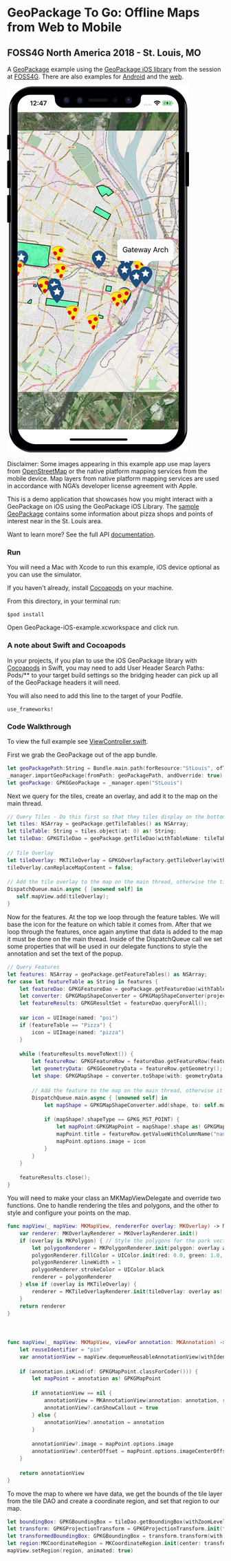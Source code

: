 # GeoPackage To Go: Offline Maps from Web to Mobile
## FOSS4G North America 2018 - St. Louis, MO

A [GeoPackage](https://www.geopackage.org/) example using the [GeoPackage iOS library](https://github.com/ngageoint/geopackage-ios) from the session at [FOSS4G](https://2018.foss4g-na.org/session/geopackage-go-offline-maps-web-mobile). There are also examples for [Android](https://github.com/ngageoint/geopackage-android-map/tree/master/docs/examples/kotlin/GeoPackageToGoAndroid) and the [web](https://github.com/ngageoint/geopackage-js/tree/master/docs/examples/GeoPackageToGo).

![iOS GeoPackage Example Screenshot](gp.png)

Disclaimer: Some images appearing in this example app use map layers from [OpenStreetMap](https://www.openstreetmap.org/) or the native platform mapping services from the mobile device. Map layers from native platform mapping services are used in accordance with NGA’s developer license agreement with Apple.

This is a demo application that showcases how you might interact with a GeoPackage on iOS using the GeoPackage iOS Library. The [sample GeoPackage](https://github.com/ngageoint/geopackage-ios/blob/master/docs/examples/swift/GeoPackage-to-go-iOS/GeoPackage-iOS-example/StLouis.gpkg?raw=true) contains some information about pizza shops and points of interest near in the St. Louis area.

Want to learn more? See the full API [documentation](http://cocoadocs.org/docsets/geopackage-ios/1.3.0/).

### Run

You will need a Mac with Xcode to run this example, iOS device optional as you can use the simulator.

If you haven't already, install [Cocoapods](https://cocoapods.org/) on your machine.

From this directory, in your terminal run:

```
$pod install
```

Open GeoPackage-iOS-example.xcworkspace and click run.


### A note about Swift and Cocoapods

In your projects, if you plan to use the iOS GeoPackage library with [Cocoapods](https://cocoapods.org/) in Swift, you may need to add User Header Search Paths: Pods/** to your target build settings so the bridging header can pick up all of the GeoPackage headers it will need.

You will also need to add this line to the target of your Podfile.

```
use_frameworks!
```

### Code Walkthrough

To view the full example see [ViewController.swift](https://github.com/ngageoint/geopackage-ios/blob/master/docs/examples/swift/GeoPackage-to-go-iOS/GeoPackage-iOS-example/ViewController.swift).

First we grab the GeoPackage out of the app bundle.

```swift
let geoPackagePath:String = Bundle.main.path(forResource:"StLouis", ofType: "gpkg")!
_manager.importGeoPackage(fromPath: geoPackagePath, andOverride: true)
let geoPackage: GPKGGeoPackage = _manager.open("StLouis")
```

Next we query for the tiles, create an overlay, and add it to the map on the main thread.

```swift
// Query Tiles - Do this first so that they tiles display on the bottom
let tiles: NSArray = geoPackage.getTileTables() as NSArray;
let tileTable: String = tiles.object(at: 0) as! String;
let tileDao: GPKGTileDao = geoPackage.getTileDao(withTableName: tileTable);

// Tile Overlay
let tileOverlay: MKTileOverlay = GPKGOverlayFactory.getTileOverlay(with: tileDao);
tileOverlay.canReplaceMapContent = false;

// Add the tile overlay to the map on the main thread, otherwise the tiles wont show up.
DispatchQueue.main.async { [unowned self] in
   self.mapView.add(tileOverlay);
}
```


Now for the features. At the top we loop through the feature tables. We will base the icon for the feature on which table it comes from. After that we loop through the features, once again anytime that data is added to the map it must be done on the main thread. Inside of the DispatchQueue call we set some properties that will be used in our delegate functions to style the annotation and set the text of the popup.

```swift
// Query Features
let features: NSArray = geoPackage.getFeatureTables() as NSArray;
for case let featureTable as String in features {
    let featureDao: GPKGFeatureDao = geoPackage.getFeatureDao(withTableName: featureTable);
    let converter: GPKGMapShapeConverter = GPKGMapShapeConverter(projection: featureDao.projection);
    let featureResults: GPKGResultSet = featureDao.queryForAll();

    var icon = UIImage(named: "poi")
    if (featureTable == "Pizza") {
        icon = UIImage(named: "pizza")
    }

    while (featureResults.moveToNext()) {
        let featureRow: GPKGFeatureRow = featureDao.getFeatureRow(featureResults);
        let geometryData: GPKGGeometryData = featureRow.getGeometry();
        let shape: GPKGMapShape = converter.toShape(with: geometryData.geometry);

        // Add the feature to the map on the main thread, otherwise it wont show up.
        DispatchQueue.main.async { [unowned self] in
            let mapShape = GPKGMapShapeConverter.add(shape, to: self.mapView);

            if (mapShape?.shapeType == GPKG_MST_POINT) {
                let mapPoint:GPKGMapPoint = mapShape?.shape as! GPKGMapPoint
                mapPoint.title = featureRow.getValueWithColumnName("name") as! String
                mapPoint.options.image = icon
            }
        }
    }

    featureResults.close();
}
```

You will need to make your class an MKMapViewDelegate and override two functions. One to handle rendering the tiles and polygons, and the other to style and configure your points on the map.

```swift
func mapView(_ mapView: MKMapView, rendererFor overlay: MKOverlay) -> MKOverlayRenderer {
    var renderer: MKOverlayRenderer = MKOverlayRenderer.init()
    if (overlay is MKPolygon) { // Style the polygons for the park vectors
        let polygonRenderer = MKPolygonRenderer.init(polygon: overlay as! MKPolygon)
        polygonRenderer.fillColor = UIColor.init(red: 0.0, green: 1.0, blue: 0.6, alpha: 0.5)
        polygonRenderer.lineWidth = 1
        polygonRenderer.strokeColor = UIColor.black
        renderer = polygonRenderer
    } else if (overlay is MKTileOverlay) {
        renderer = MKTileOverlayRenderer.init(tileOverlay: overlay as! MKTileOverlay)
    }
    return renderer
}



func mapView(_ mapView: MKMapView, viewFor annotation: MKAnnotation) -> MKAnnotationView? {
    let reuseIdentifier = "pin"
    var annotationView = mapView.dequeueReusableAnnotationView(withIdentifier: reuseIdentifier)

    if (annotation.isKind(of: GPKGMapPoint.classForCoder())) {
        let mapPoint = annotation as! GPKGMapPoint

        if annotationView == nil {
            annotationView = MKAnnotationView(annotation: annotation, reuseIdentifier: reuseIdentifier)
            annotationView?.canShowCallout = true
        } else {
            annotationView?.annotation = annotation
        }

        annotationView?.image = mapPoint.options.image
        annotationView?.centerOffset = mapPoint.options.imageCenterOffset
    }

    return annotationView
}
```

To move the map to where we have data, we get the bounds of the tile layer from the tile DAO and create a coordinate region, and set that region to our map.

```swift
let boundingBox: GPKGBoundingBox = tileDao.getBoundingBox(withZoomLevel: 12)
let transform: GPKGProjectionTransform = GPKGProjectionTransform.init(fromEpsg: PROJ_EPSG_WEB_MERCATOR, andToEpsg: PROJ_EPSG_WORLD_GEODETIC_SYSTEM)
let transformedBoundingBox: GPKGBoundingBox = transform.transform(with: boundingBox)
let region:MKCoordinateRegion = MKCoordinateRegion.init(center: transformedBoundingBox.getCenter(), span: transformedBoundingBox.getSpan())
mapView.setRegion(region, animated: true)
```

